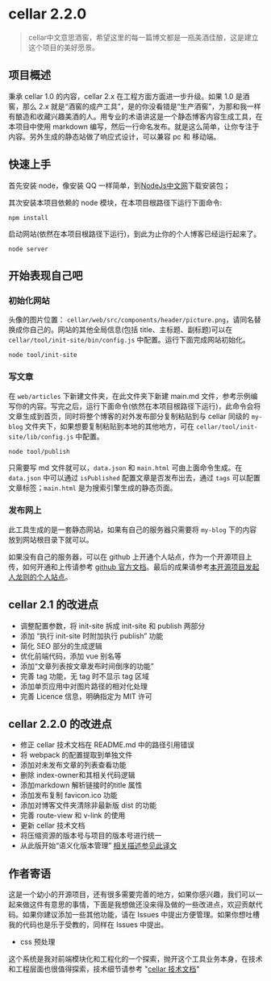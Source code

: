 # cellar 2.2.0

> cellar中文意思酒窖，希望这里的每一篇博文都是一瓶美酒佳酿，这是建立这个项目的美好愿景。

## 项目概述

秉承 cellar 1.0 的内容，cellar 2.x 在工程方面方面进一步升级。如果 1.0 是酒窖，那么 2.x 就是“酒窖的成产工具”，是的你没看错是“生产酒窖”，为那和我一样有酿造和收藏兴趣美酒的人。用专业的术语讲这是一个静态博客内容生成工具，在本项目中使用 markdown 编写，然后一行命名发布。就是这么简单，让你专注于内容。另外生成的静态站做了响应式设计，可以兼容 pc 和 移动端。

## 快速上手

首先安装 node，像安装 QQ 一样简单，到[NodeJs中文网](http://nodejs.cn/)下载安装包；

其次安装本项目依赖的 node 模块，在本项目根路径下运行下面命令:

    npm install

启动网站(依然在本项目根路径下运行)，到此为止你的个人博客已经运行起来了。
       
    node server

## 开始表现自己吧

### 初始化网站

头像的图片位置： `cellar/web/src/components/header/picture.png`，请同名替换成你自己的。网站的其他全局信息(包括 title、主标题、副标题)可以在 `cellar/tool/init-site/bin/config.js` 中配置。运行下面完成网站初始化。

	node tool/init-site

### 写文章

在 `web/articles` 下新建文件夹，在此文件夹下新建 main.md 文件，参考示例编写你的内容。写完之后，运行下面命令(依然在本项目根路径下运行)，此命令会将文章生成到首页，同时将整个博客的对外发布部分复制粘贴到与 cellar 同级的 `my-blog` 文件夹下，如果想要复制粘贴到本地的其他地方，可在 `cellar/tool/init-site/lib/config.js` 中配置。

    node tool/publish

只需要写 md 文件就可以，`data.json` 和 `main.html` 可由上面命令生成。在 `data.json` 中可以通过  `isPublished` 配置文章是否发布出去，通过 `tags` 可以配置文章标签；`main.html` 是为搜索引擎生成的静态页面。  

### 发布网上

此工具生成的是一套静态网站，如果有自己的服务器只需要将 `my-blog` 下的内容放到网站根目录下就可以。

如果没有自己的服务器，可以在 github 上开通个人站点，作为一个开源项目上传，如何开通和上传请参考 [github 官方文档](https://pages.github.com/)。最后的成果请参考[本开源项目发起人龙则的个人站点](https://longze.github.io)。

## cellar 2.1 的改进点

- 调整配置参数，将 init-site 拆成 init-site 和 publish 两部分
- 添加 “执行 init-site 时附加执行 publish” 功能
- 简化 SEO 部分的生成逻辑
- 优化前端代码，添加 vue 别名等
- 添加“文章列表按文章发布时间倒序的功能”
- 完善 tag 功能，无 tag 时不显示 tag 区域
- 添加单页应用中对图片路径的相对化处理
- 完善 Licence 信息，明确指定为 MIT 许可

## cellar 2.2.0 的改进点

- 修正 cellar 技术文档在 README.md 中的路径引用错误
- 将 webpack 的配置提取到单独文件
- 添加对未发布文章的列表查看功能
- 删除 index-owner和其相关代码逻辑
- 添加markdown 解析链接时的title 属性
- 添加发布复制 favicon.ico 功能
- 添加对博客文件夹清除非最新版 dist 的功能
- 完善 route-view 和 v-link 的使用
- 更新 cellar 技术文档
- 将压缩资源的版本号与项目的版本号进行统一
- 从此版开始“语义化版本管理”
[相关描述参见此译文](http://f2e.souche.com/blog/fan-yi-ru-he-zheng-que-de-ming-ming-ruan-jian-ban-ben-hao/?from=timeline&isappinstalled=0)

## 作者寄语

这是一个幼小的开源项目，还有很多需要完善的地方，如果你感兴趣，我们可以一起来做这件有意思的事情，下面是我想做还没来得及做的一些改进点，欢迎贡献代码。如果你建议添加一些其他功能，请在 Issues 中提出方便管理。如果你想吐槽我的代码也是乐于受教的，同样在 Issues 中提出。

- css 预处理

这个系统是我对前端模块化和工程化的一个探索，抛开这个工具业务本身，在技术和工程层面也很值得探索，技术细节请参考 "[cellar 技术文档](./web/articles/cellar-doc/main.md)"

